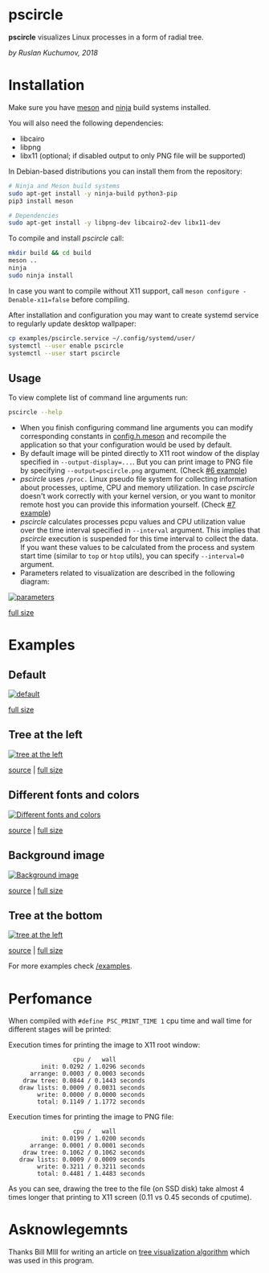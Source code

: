 # pscircle 
**pscircle** visualizes Linux processes in a form of radial tree.

*by Ruslan Kuchumov, 2018*

# Installation

Make sure you have [meson](http://mesonbuild.com/Getting-meson.html) and [ninja](https://ninja-build.org/) build systems installed.

You will also need the following dependencies:

*  libcairo
*  libpng
*  libx11 (optional; if disabled output to only PNG file will be supported)

In Debian-based distributions you can install them from the repository:

```bash
# Ninja and Meson build systems
sudo apt-get install -y ninja-build python3-pip
pip3 install meson

# Dependencies
sudo apt-get install -y libpng-dev libcairo2-dev libx11-dev
```

To compile and install *pscircle* call:

```bash
mkdir build && cd build
meson ..
ninja
sudo ninja install
```

In case you want to compile without X11 support, call `meson configure -Denable-x11=false` before compiling.

After installation and configuration you may want to create systemd service to regularly update desktop wallpaper:

```bash
cp examples/pscircle.service ~/.config/systemd/user/
systemctl --user enable pscircle
systemctl --user start pscircle
```

## Usage

To view complete list of command line arguments run:

```bash
pscircle --help
```

* When you finish configuring command line arguments you can modify corresponding constants in [config.h.meson](config.h.meson) and recompile the application so that your configuration would be used by default.
* By default image will be pinted directly to X11 root window of the display specified in `--output-display=...`. But you can print image to PNG file by specifying `--output=pscircle.png` argument. (Check [#6 example](examples/06-output-to-image.sh))
* *pscircle* uses `/proc.` Linux pseudo file system for collecting information about processes, uptime, CPU and memory utilization. In case *pscircle* doesn't work correctly with your kernel version, or you want to monitor remote host you can provide this information yourself. (Check [#7 example](examples/07-no-proc-fs.sh.sh))
* *pscircle* calculates processes pcpu values and CPU utilization value over the time interval specified in `--interval` argument. This implies that *pscircle* execution is suspended for this time interval to collect the data. If you want these values to be calculated from the process and system start time (similar to `top` or `htop` utils), you can specify `--interval=0` argument.      
* Parameters related to visualization are described in the following diagram:

[![parameters](docs/parameters-small.png)](docs/parameters.png)

[full size](docs/parameters.png)

# Examples

## Default

[![default](docs/default-small.png)](docs/default.png)

[full size](docs/default.png)

## Tree at the left

[![tree at the left](docs/01-left-small.png)](docs/parameters.png)

[source](examples/01-left.sh) | [full size](docs/parameters.png)

## Different fonts and colors

[![Different fonts and colors](docs/02-colors-small.png)](docs/02-colors.png)

[source](examples/02-colors.sh) | [full size](docs/02-colors.png)

## Background image

[![Background image](docs/03-background-small.png)](docs/03-background.png)

[source](examples/04-background.sh) | [full size](docs/03-background.png)

## Tree at the bottom

[![tree at the left](docs/04-bottom-small.png)](docs/04-bottom.png)

[source](examples/04-bottom.sh) | [full size](docs/04-bottom.png)

For more examples check [/examples](examples/).


# Perfomance

When compiled with `#define PSC_PRINT_TIME 1` cpu time and wall time for different stages will be printed:

Execution times for printing the image to X11 root window:

```
                  cpu /   wall 
         init: 0.0292 / 1.0296 seconds
      arrange: 0.0003 / 0.0003 seconds
    draw tree: 0.0844 / 0.1443 seconds
   draw lists: 0.0009 / 0.0031 seconds
        write: 0.0000 / 0.0000 seconds
        total: 0.1149 / 1.1772 seconds
```

Execution times for printing the image to PNG file:

```
                  cpu /   wall 
         init: 0.0199 / 1.0200 seconds
      arrange: 0.0001 / 0.0001 seconds
    draw tree: 0.1062 / 0.1062 seconds
   draw lists: 0.0009 / 0.0009 seconds
        write: 0.3211 / 0.3211 seconds
        total: 0.4481 / 1.4483 seconds
```

As you can see, drawing the tree to the file (on SSD disk) take almost 4 times longer that printing to X11 screen (0.11 vs 0.45 seconds of cputime). 


# Asknowlegemnts

Thanks Bill MIll for writing an article on [tree visualization algorithm](https://llimllib.github.io/pymag-trees/) which was used in this program.
